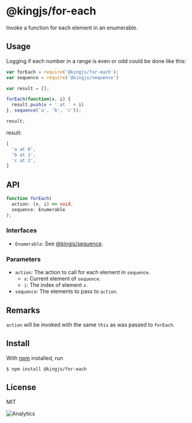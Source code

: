 # @kingjs/for-each
Invoke a function for each element in an enumerable.
## Usage
Logging if each number in a range is even or odd could be done like this:
```js
var forEach = require('@kingjs/for-each');
var sequence = require('@kingjs/sequence')

var result = [];

forEach(function(x, i) {
  result.push(x + ' at ' + i)
}, sequence('a', 'b', 'c'));

result;
```
result:
```js
[ 
  'a at 0',
  'b at 1',
  'c at 2',
]
```
## API
```ts
function forEach(
  action: (x, i) => void, 
  sequence: Enumerable
);
```
### Interfaces
- `Enumerable`: See [@kingjs/sequence](https://www.npmjs.com/package/@kingjs/sequence).
### Parameters
- `action`: The action to call for each element in `sequence`.
  - `x`: Current element of `sequence`.
  - `i`: The index of element `x`.
- `sequence`: The elements to pass to `action`.
## Remarks
`action` will be invoked with the same `this` as was passed to `forEach`. 
## Install
With [npm](https://npmjs.org/) installed, run
```
$ npm install @kingjs/for-each
```
## License
MIT

![Analytics](https://analytics.kingjs.net/enumerable/for-each)